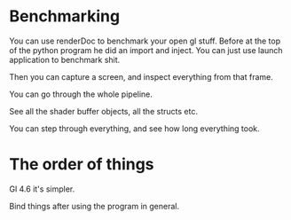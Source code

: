 # Benchmarking

You can use renderDoc to benchmark your open gl stuff. Before at the top of the python program he did an import and inject. You can just use launch application to benchmark shit. 

Then you can capture a screen, and inspect everything from that frame. 

You can go through the whole pipeline. 

See all the shader buffer objects, all the structs etc. 

You can step through everything, and see how long everything took. 


# The order of things


Gl 4.6 it's simpler. 

Bind things after using the program in general. 


